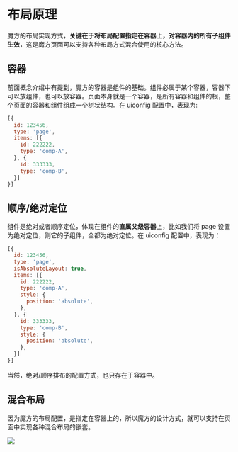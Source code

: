 # 布局原理
魔方的布局实现方式，**关键在于将布局配置指定在容器上，对容器内的所有子组件生效**，这是魔方页面可以支持各种布局方式混合使用的核心方法。

## 容器
前面概念介绍中有提到，魔方的容器是组件的基础。组件必属于某个容器，容器下可以放组件，也可以放容器。页面本身就是一个容器，是所有容器和组件的根，整个页面的容器和组件组成一个树状结构。在 uiconfig 配置中，表现为:

```javascript
[{
  id: 123456,
  type: 'page',
  items: [{
    id: 222222,
    type: 'comp-A',
  }, {
    id: 333333,
    type: 'comp-B',
  }]
}]
```

## 顺序/绝对定位
组件是绝对或者顺序定位，体现在组件的**直属父级容器**上，比如我们将 page 设置为绝对定位，则它的子组件，全都为绝对定位。在 uiconfig 配置中，表现为：

```javascript
[{
  id: 123456,
  type: 'page',
  isAbsoluteLayout: true,
  items: [{
    id: 222222,
    type: 'comp-A',
    style: {
      position: 'absolute',
    },
  }, {
    id: 333333,
    type: 'comp-B',
    style: {
      position: 'absolute',
    },
  }]
}]
```
当然，绝对/顺序排布的配置方式，也只存在于容器中。

## 混合布局
因为魔方的布局配置，是指定在容器上的，所以魔方的设计方式，就可以支持在页面中实现各种混合布局的嵌套。

<img src="https://image.video.qpic.cn/oa_88b7d-37_1417201939_1636341538475155?imageView2/q/70">